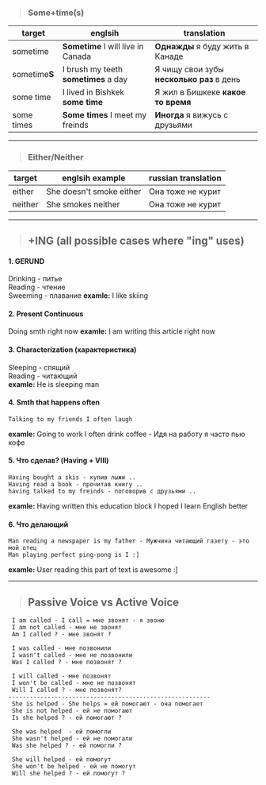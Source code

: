 
> ### Some+time(s)

|target|englsih|translation|
| ---------------- | ---------------- |---------------- |
|sometime|**Sometime** I will live in Canada|**Однажды** я буду жить в Канаде|
|sometime**S** | I brush my teeth **sometimes** a day | Я чищу свои зубы **несколько раз** в день|
|some time | I lived in Bishkek **some time** | Я жил в Бишкеке **какое то время**|
|some times| **Some times** I meet my freinds | **Иногда** я вижусь с друзьями|

----

> ### Either/Neither

|target|englsih example|russian translation|
| ---------------- | ---------------- |---------------- |
|either|She doesn't smoke either| Она тоже не курит|
|neither|She smokes neither|Она тоже не курит|
----

> ## +ING (all possible cases where "ing" uses)

#### 1. GERUND
Drinking - питье <br/>
Reading - чтение <br/>
Sweeming - плавание
**examle:** I like skiing
#### 2. Present Continuous  
Doing smth right now
**examle:** I am writing this article right now
#### 3. Characterization (характеристика)
Sleeping - спящий <br/>
Reading - читающий <br/>
**examle:** He is sleeping man
#### 4. Smth that happens often
```
Talking to my friends I often laugh  
```
**examle:**  Going to work I often drink coffee - Идя на работу я часто пью
кофе

#### 5. Что сделав? (Having + VIII)
```
Having bought a skis - купив лыжи ..
Having read a book - прочитав книгу ..
having talked to my freinds - поговорив с друзьями ..
```
**examle:** Having written this education block I hoped I learn English better

#### 6. Что делающий
```
Man reading a newspaper is my father - Мужчина читающий газету - это мой отец
Man playing perfect ping-pong is I :]
```
**examle:** User reading this part of text is awesome :]

----

> ## Passive Voice vs Active Voice

```
 I am called - I call = мне звонят - я звоню
 I am not called - мне не звонят
 Am I called ? - мне звонят ?

 I was called - мне позвонили
 I wasn't called - мне не позвонили
 Was I called ? - мне позвонят ?

 I will called - мне позвонят
 I won't be called - мне не позвонят
 Will I called ? - мне позвонят?
---------------------------------------------------------
 She is helped - She helps = ей помогают - она помогает
 She is not helped - ей не помогают
 Is she helped ? - ей помогают ?

 She was helped  - ей помогли
 She wasn't helped - ей не помогали
 Was she helped ? - ей помогли ?

 She will helped - ей помогут
 She won't be helped - ей не помогут
 Will she helped ? - ей помогут ?

```
